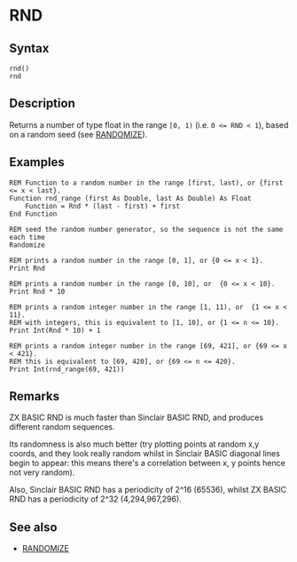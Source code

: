 # RND

## Syntax

```
rnd()
rnd
```


## Description

Returns a number of type float in the range `[0, 1)` (i.e. `0 <= RND < 1`), based on a random seed (see [RANDOMIZE](randomize.md)).

## Examples


```basic
REM Function to a random number in the range [first, last), or {first <= x < last}.
Function rnd_range (first As Double, last As Double) As Float
    Function = Rnd * (last - first) + first
End Function

REM seed the random number generator, so the sequence is not the same each time
Randomize

REM prints a random number in the range [0, 1], or {0 <= x < 1}.
Print Rnd

REM prints a random number in the range [0, 10], or  {0 <= x < 10}.
Print Rnd * 10

REM prints a random integer number in the range [1, 11), or  {1 <= x < 11}.
REM with integers, this is equivalent to [1, 10], or {1 <= n <= 10}.
Print Int(Rnd * 10) + 1

REM prints a random integer number in the range [69, 421], or {69 <= x < 421}.
REM this is equivalent to [69, 420], or {69 <= n <= 420}.
Print Int(rnd_range(69, 421))
```

## Remarks

ZX BASIC RND is much faster than Sinclair BASIC RND, and produces different random sequences.

Its randomness is also much better (try plotting points at random x,y coords,
and they look really random whilst in Sinclair BASIC diagonal lines begin to appear:
this means there's a correlation between x, y points hence not very random).

Also, Sinclair BASIC RND has a periodicity of 2^16 (65536), whilst ZX BASIC RND has a periodicity of 2^32 (4,294,967,296).

## See also

* [RANDOMIZE](randomize.md)
